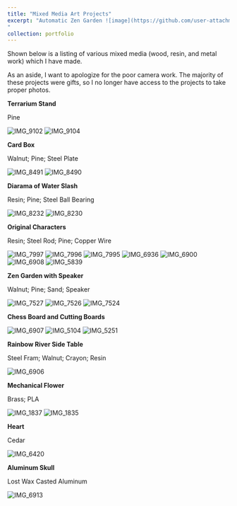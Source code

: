 ```yaml
---
title: "Mixed Media Art Projects"
excerpt: "Automatic Zen Garden ![image](https://github.com/user-attachments/assets/4814ef8b-9098-4920-9d46-4f33e112b9e2)
"
collection: portfolio
---
```


Shown below is a listing of various mixed media (wood, resin, and metal work) which I have made.

As an aside, I want to apologize for the poor camera work. The majority of these projects were gifts, so I no longer have access to the projects to take proper photos.

**Terrarium Stand**

Pine

![IMG_9102](https://github.com/user-attachments/assets/768bfb32-ed2b-49b7-be51-9c2d4dc83b03)
![IMG_9104](https://github.com/user-attachments/assets/32206e87-d9d5-45af-bdf9-39ba9ebff736)

**Card Box**

Walnut; Pine; Steel Plate

![IMG_8491](https://github.com/user-attachments/assets/da6369eb-767d-4819-a36c-468a0746f6ac)
![IMG_8490](https://github.com/user-attachments/assets/1fa8ca36-3f56-4dbe-b6f0-f7b4737c4d32)

**Diarama of Water Slash**

Resin; Pine; Steel Ball Bearing

![IMG_8232](https://github.com/user-attachments/assets/ab0b7b91-9d89-44cd-ae50-6c64b300e9b8)
![IMG_8230](https://github.com/user-attachments/assets/d6c564eb-c0a1-4a4f-abad-b90fed1158af)

**Original Characters**

Resin; Steel Rod; Pine; Copper Wire

![IMG_7997](https://github.com/user-attachments/assets/d1f96c25-0b44-402e-8dda-2a07aab7e29f)
![IMG_7996](https://github.com/user-attachments/assets/fb5bb04e-a668-4463-af3d-c3095cac827c)
![IMG_7995](https://github.com/user-attachments/assets/14fd3086-a098-43ff-918b-1659e4046de2)
![IMG_6936](https://github.com/user-attachments/assets/6f0a4a39-7257-4e15-a5e7-b4a7c87c263a)
![IMG_6900](https://github.com/user-attachments/assets/37813772-21f1-40f6-8379-5303e2dd3544)
![IMG_6908](https://github.com/user-attachments/assets/74a0444c-3e23-4c16-aa1a-e943e0d9ee3f)
![IMG_5839](https://github.com/user-attachments/assets/ab122ad2-5445-410b-8f17-61f4d7a772e6)

**Zen Garden with Speaker**

Walnut; Pine; Sand; Speaker

![IMG_7527](https://github.com/user-attachments/assets/2e838b83-6674-4a7c-af52-4f938187c8ff)
![IMG_7526](https://github.com/user-attachments/assets/7718e814-c3a5-409a-a1aa-c37a40bec780)
![IMG_7524](https://github.com/user-attachments/assets/65dd4fc6-c6b9-4da7-b4c6-b29b70c3c5a5)

**Chess Board and Cutting Boards**

![IMG_6907](https://github.com/user-attachments/assets/cfa6d0ec-28f7-4a9b-a1e1-76eba2a36ac9)
![IMG_5104](https://github.com/user-attachments/assets/83b053b0-98a6-4df8-86db-e99b2cc365c2)
![IMG_5251](https://github.com/user-attachments/assets/85749658-8915-466e-b27c-87f655e21db2)


**Rainbow River Side Table**

Steel Fram; Walnut; Crayon; Resin

![IMG_6906](https://github.com/user-attachments/assets/bee695e0-3c87-4c45-8a11-9f99b4787063)

**Mechanical Flower**

Brass; PLA

![IMG_1837](https://github.com/user-attachments/assets/b238df3f-a110-457e-b7ff-b2b1d92dcb11)
![IMG_1835](https://github.com/user-attachments/assets/f4c704e8-d858-4f0e-b8a8-22de8db40c93)

**Heart**

Cedar

![IMG_6420](https://github.com/user-attachments/assets/b891a41d-8c39-4208-9c46-f83e541d0934)

**Aluminum Skull**

Lost Wax Casted Aluminum

![IMG_6913](https://github.com/user-attachments/assets/2316feee-c602-4b31-91ee-d5f5c9da4292)
